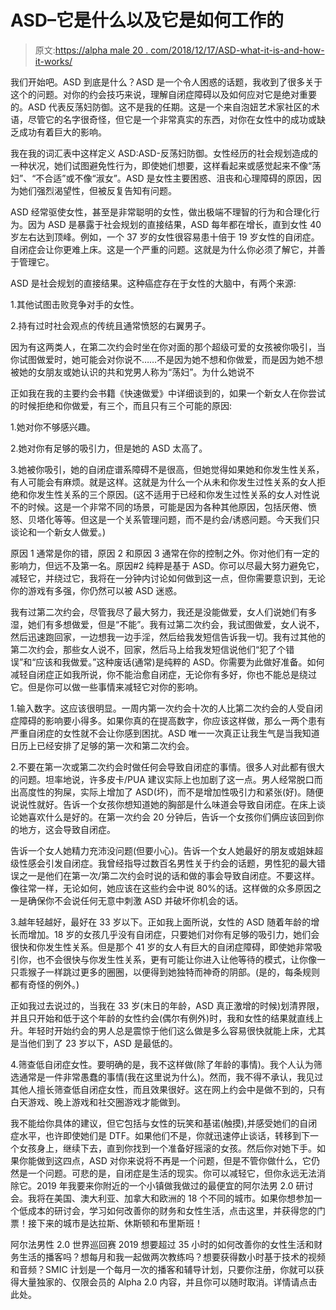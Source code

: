 # ASD–它是什么以及它是如何工作的

> 原文:[https://alpha male 20 . com/2018/12/17/ASD-what-it-is-and-how-it-works/](https://alphamale20.com/2018/12/17/asd-what-it-is-and-how-it-works/)

我们开始吧。ASD 到底是什么？ASD 是一个令人困惑的话题，我收到了很多关于这个的问题。对你的约会技巧来说，理解自闭症障碍以及如何应对它是绝对重要的。ASD 代表反荡妇防御。这不是我的任期。这是一个来自泡妞艺术家社区的术语，尽管它的名字很奇怪，但它是一个非常真实的东西，对你在女性中的成功或缺乏成功有着巨大的影响。

我在我的词汇表中这样定义 ASD:ASD-反荡妇防御。女性经历的社会规划造成的一种状况，她们试图避免性行为，即使她们想要，这样看起来或感觉起来不像“荡妇”、“不合适”或不像“淑女”。ASD 是女性主要困惑、沮丧和心理障碍的原因，因为她们强烈渴望性，但被反复告知有问题。

ASD 经常驱使女性，甚至是非常聪明的女性，做出极端不理智的行为和合理化行为。因为 ASD 是暴露于社会规划的直接结果，ASD 每年都在增长，直到女性 40 岁左右达到顶峰。例如，一个 37 岁的女性很容易患十倍于 19 岁女性的自闭症。自闭症会让你更难上床。这是一个严重的问题。这就是为什么你必须了解它，并善于管理它。

ASD 是社会规划的直接结果。这种癌症存在于女性的大脑中，有两个来源:

1.其他试图击败竞争对手的女性。

2.持有过时社会观点的传统且通常愤怒的右翼男子。

因为有这两类人，在第二次约会时坐在你对面的那个超级可爱的女孩被你吸引，当你试图做爱时，她可能会对你说不……不是因为她不想和你做爱，而是因为她不想被她的女朋友或她认识的共和党男人称为“荡妇”。为什么她说不

正如我在我的主要约会书籍《快速做爱》中详细谈到的，如果一个新女人在你尝试的时候拒绝和你做爱，有三个，而且只有三个可能的原因:

1.她对你不够感兴趣。

2.她对你有足够的吸引力，但是她的 ASD 太高了。

3.她被你吸引，她的自闭症谱系障碍不是很高，但她觉得如果她和你发生性关系，有人可能会有麻烦。就是这样。这就是为什么一个从未和你发生过性关系的女人拒绝和你发生性关系的三个原因。(这不适用于已经和你发生过性关系的女人对性说不的时候。这是一个非常不同的场景，可能是因为各种其他原因，包括厌倦、愤怒、贝塔化等等。但这是一个关系管理问题，而不是约会/诱惑问题。今天我们只谈论和一个新女人做爱。)

原因 1 通常是你的错，原因 2 和原因 3 通常在你的控制之外。你对他们有一定的影响力，但远不及第一名。原因#2 纯粹是基于 ASD。你可以尽最大努力避免它，减轻它，并绕过它，我将在一分钟内讨论如何做到这一点，但你需要意识到，无论你的游戏有多强，你仍然可以被 ASD 迷惑。

我有过第二次约会，尽管我尽了最大努力，我还是没能做爱，女人们说她们有多湿，她们有多想做爱，但是“不能”。我有过第二次约会，我试图做爱，女人说不，然后迅速跑回家，一边想我一边手淫，然后给我发短信告诉我一切。我有过其他的第二次约会，那些女人说不，回家，然后马上给我发短信说他们“犯了个错误”和“应该和我做爱。”这种废话(通常)是纯粹的 ASD。你需要为此做好准备。如何减轻自闭症正如我所说，你不能治愈自闭症，无论你有多好，你也不能总是绕过它。但是你可以做一些事情来减轻它对你的影响。

1.输入数字。这应该很明显。一周内第一次约会十次的人比第二次约会的人受自闭症障碍的影响要小得多。如果你真的在提高数字，你应该这样做，那么一两个患有严重自闭症的女性就不会让你感到困扰。ASD 唯一一次真正让我生气是当我知道日历上已经安排了足够的第一次和第二次约会。

2.不要在第一次或第二次约会时做任何会导致自闭症的事情。很多人对此都有很大的问题。坦率地说，许多皮卡/PUA 建议实际上也加剧了这一点。男人经常脱口而出高度性的狗屎，实际上增加了 ASD(坏)，而不是增加性吸引力和紧张(好)。随便说说性就好。告诉一个女孩你想知道她的胸部是什么味道会导致自闭症。在床上谈论她喜欢什么是好的。在第一次约会 20 分钟后，告诉一个女孩你们俩应该回到你的地方，这会导致自闭症。

告诉一个女人她精力充沛没问题(但要小心)。告诉一个女人她最好的朋友或姐妹超级性感会引发自闭症。我曾经指导过数百名男性关于约会的话题，男性犯的最大错误之一是他们在第一次/第二次约会时说的话和做的事会导致自闭症。不要这样。像往常一样，无论如何，她应该在这些约会中说 80%的话。这样做的众多原因之一是确保你不会说任何无意中刺激 ASD 并破坏你机会的话。

3.越年轻越好，最好在 33 岁以下。正如我上面所说，女性的 ASD 随着年龄的增长而增加。18 岁的女孩几乎没有自闭症，只要她们对你有足够的吸引力，她们会很快和你发生性关系。但是那个 41 岁的女人有巨大的自闭症障碍，即使她非常吸引你，也不会很快与你发生性关系，更有可能让你进入让他等待的模式，让你像一只乖猴子一样跳过更多的圈圈，以便得到她独特而神奇的阴部。(是的，每条规则都有奇怪的例外。)

正如我过去说过的，当我在 33 岁(末日的年龄，ASD 真正激增的时候)划清界限，并且只开始和低于这个年龄的女性约会(偶尔有例外)时，我和女性的结果就直线上升。年轻时开始约会的男人总是震惊于他们这么做是多么容易很快就能上床，尤其是当他们到了 23 岁以下，ASD 是最低的。

4.筛查低自闭症女性。要明确的是，我不这样做(除了年龄的事情)。我个人认为筛选通常是一件非常愚蠢的事情(我在这里说为什么)。然而，我不得不承认，我见过其他人擅长筛查低自闭症女性，而且效果很好。这在网上约会中是做不到的，只有白天游戏、晚上游戏和社交圈游戏才能做到。

我不能给你具体的建议，但它包括与女性的玩笑和基诺(触摸),并感受她们的自闭症水平，也许即使她们是 DTF。如果他们不是，你就迅速停止谈话，转移到下一个女孩身上，继续下去，直到你找到一个准备好摇滚的女孩。然后你对她下手。如果你能做到这四点，ASD 对你来说将不再是一个问题，但是不管你做什么，它仍然是一个问题。可悲的是，自闭症是生活的现实。你可以减轻它，但你永远无法消除它。2019 年我要来你附近的一个小镇做我做过的最便宜的阿尔法男 2.0 研讨会。我将在美国、澳大利亚、加拿大和欧洲的 18 个不同的城市。如果你想参加一个低成本的研讨会，学习如何改善你的财务和女性生活，点击这里，并获得您的门票！接下来的城市是达拉斯、休斯顿和布里斯班！

阿尔法男性 2.0 世界巡回赛 2019 想要超过 35 小时的如何改善你的女性生活和财务生活的播客吗？想每月和我一起做两次教练吗？想要获得数小时基于技术的视频和音频？SMIC 计划是一个每月一次的播客和辅导计划，只要你注册，你就可以获得大量独家的、仅限会员的 Alpha 2.0 内容，并且你可以随时取消。详情请点击此处。